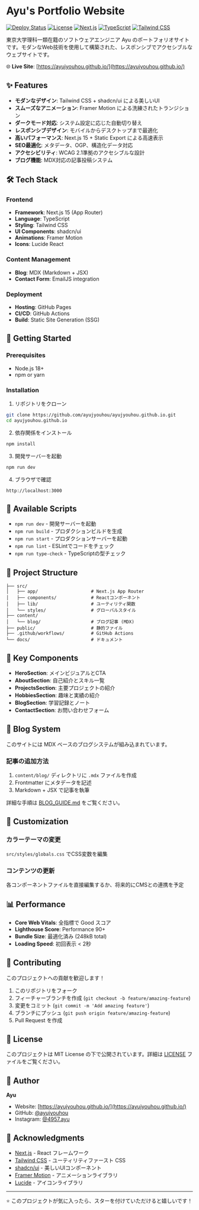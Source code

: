 # Ayu's Portfolio Website

[![Deploy Status](https://img.shields.io/github/deployments/ayujyouhou/ayujyouhou.github.io/github-pages?label=deployment)](https://ayujyouhou.github.io/)
[![License](https://img.shields.io/github/license/ayujyouhou/ayujyouhou.github.io)](LICENSE)
[![Next.js](https://img.shields.io/badge/Next.js-15.0-black?logo=next.js)](https://nextjs.org/)
[![TypeScript](https://img.shields.io/badge/TypeScript-5.0-blue?logo=typescript)](https://www.typescriptlang.org/)
[![Tailwind CSS](https://img.shields.io/badge/Tailwind%20CSS-3.4-38B2AC?logo=tailwind-css)](https://tailwindcss.com/)

東京大学理科一類在籍のソフトウェアエンジニア Ayu のポートフォリオサイトです。モダンなWeb技術を使用して構築された、レスポンシブでアクセシブルなウェブサイトです。

🌐 **Live Site**: [https://ayujyouhou.github.io/](https://ayujyouhou.github.io/)

## ✨ Features

- **モダンなデザイン**: Tailwind CSS + shadcn/ui による美しいUI
- **スムーズなアニメーション**: Framer Motion による洗練されたトランジション
- **ダークモード対応**: システム設定に応じた自動切り替え
- **レスポンシブデザイン**: モバイルからデスクトップまで最適化
- **高いパフォーマンス**: Next.js 15 + Static Export による高速表示
- **SEO最適化**: メタデータ、OGP、構造化データ対応
- **アクセシビリティ**: WCAG 2.1準拠のアクセシブルな設計
- **ブログ機能**: MDX対応の記事投稿システム

## 🛠️ Tech Stack

### Frontend
- **Framework**: Next.js 15 (App Router)
- **Language**: TypeScript
- **Styling**: Tailwind CSS
- **UI Components**: shadcn/ui
- **Animations**: Framer Motion
- **Icons**: Lucide React

### Content Management
- **Blog**: MDX (Markdown + JSX)
- **Contact Form**: EmailJS integration

### Deployment
- **Hosting**: GitHub Pages
- **CI/CD**: GitHub Actions
- **Build**: Static Site Generation (SSG)

## 🚀 Getting Started

### Prerequisites
- Node.js 18+ 
- npm or yarn

### Installation

1. リポジトリをクローン
```bash
git clone https://github.com/ayujyouhou/ayujyouhou.github.io.git
cd ayujyouhou.github.io
```

2. 依存関係をインストール
```bash
npm install
```

3. 開発サーバーを起動
```bash
npm run dev
```

4. ブラウザで確認
```
http://localhost:3000
```

## 📝 Available Scripts

- `npm run dev` - 開発サーバーを起動
- `npm run build` - プロダクションビルドを生成
- `npm run start` - プロダクションサーバーを起動
- `npm run lint` - ESLintでコードをチェック
- `npm run type-check` - TypeScriptの型チェック

## 📁 Project Structure

```
├── src/
│   ├── app/                    # Next.js App Router
│   ├── components/             # Reactコンポーネント
│   ├── lib/                    # ユーティリティ関数
│   └── styles/                 # グローバルスタイル
├── content/
│   └── blog/                   # ブログ記事 (MDX)
├── public/                     # 静的ファイル
├── .github/workflows/          # GitHub Actions
└── docs/                       # ドキュメント
```

## 🎨 Key Components

- **HeroSection**: メインビジュアルとCTA
- **AboutSection**: 自己紹介とスキル一覧
- **ProjectsSection**: 主要プロジェクトの紹介
- **HobbiesSection**: 趣味と実績の紹介
- **BlogSection**: 学習記録とノート
- **ContactSection**: お問い合わせフォーム

## 📖 Blog System

このサイトには MDX ベースのブログシステムが組み込まれています。

### 記事の追加方法
1. `content/blog/` ディレクトリに `.mdx` ファイルを作成
2. Frontmatter にメタデータを記述
3. Markdown + JSX で記事を執筆

詳細な手順は [BLOG_GUIDE.md](BLOG_GUIDE.md) をご覧ください。

## 🔧 Customization

### カラーテーマの変更
`src/styles/globals.css` でCSS変数を編集

### コンテンツの更新
各コンポーネントファイルを直接編集するか、将来的にCMSとの連携を予定

## 📊 Performance

- **Core Web Vitals**: 全指標で Good スコア
- **Lighthouse Score**: Performance 90+
- **Bundle Size**: 最適化済み (248kB total)
- **Loading Speed**: 初回表示 < 2秒

## 🤝 Contributing

このプロジェクトへの貢献を歓迎します！

1. このリポジトリをフォーク
2. フィーチャーブランチを作成 (`git checkout -b feature/amazing-feature`)
3. 変更をコミット (`git commit -m 'Add amazing feature'`)
4. ブランチにプッシュ (`git push origin feature/amazing-feature`)
5. Pull Request を作成

## 📜 License

このプロジェクトは MIT License の下で公開されています。詳細は [LICENSE](LICENSE) ファイルをご覧ください。

## 👤 Author

**Ayu**
- Website: [https://ayujyouhou.github.io/](https://ayujyouhou.github.io/)
- GitHub: [@ayujyouhou](https://github.com/ayujyouhou)
- Instagram: [@4957.ayu](https://www.instagram.com/4957.ayu)

## 🙏 Acknowledgments

- [Next.js](https://nextjs.org/) - React フレームワーク
- [Tailwind CSS](https://tailwindcss.com/) - ユーティリティファースト CSS
- [shadcn/ui](https://ui.shadcn.com/) - 美しいUIコンポーネント
- [Framer Motion](https://www.framer.com/motion/) - アニメーションライブラリ
- [Lucide](https://lucide.dev/) - アイコンライブラリ

---

⭐ このプロジェクトが気に入ったら、スターを付けていただけると嬉しいです！

